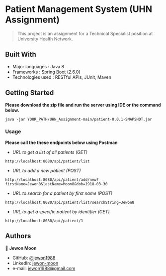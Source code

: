 # Patient Management System (UHN Assignment)

> This project is an assignment for a Technical Specialist position at University Health Network.

## Built With

- Major languages : Java 8
- Frameworks : Spring Boot (2.6.0)
- Technologies used : RESTful APIs, JUnit, Maven

## Getting Started
**Please download the zip file and run the server using IDE or the command below.**
```
java -jar YOUR_PATH/UHN_Assignment-main/patient-0.0.1-SNAPSHOT.jar
```

### Usage
**Please call the these endpoints below using Postman**

- *URL to get a list of all patients (GET)*
```
http://localhost:8080/api/patient/list
```
- *URL to add a new patient (POST)*
```
http://localhost:8080/api/patient/add/new?firstName=Jewon8&lastName=Moon8&dob=1918-03-30
```
- *URL to search for a patient by first name (POST)*
```
http://localhost:8080/api/patient/list?searchString=Jewon8
```
- *URL to get a specific patient by identifier (GET)*
```
http://localhost:8080/api/patient/1
```

## Authors

👤 **Jewon Moon**

- GitHub: [@jewon1988](https://github.com/jewon1988)
- LinkedIn: [jewon-moon](https://linkedin.com/in/jewon-moon)
- e-mail: jewon1988@gmail.com

